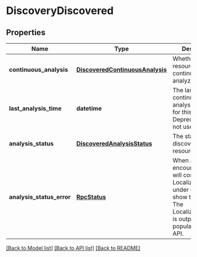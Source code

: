 # DiscoveryDiscovered

## Properties
Name | Type | Description | Notes
------------ | ------------- | ------------- | -------------
**continuous_analysis** | [**DiscoveredContinuousAnalysis**](DiscoveredContinuousAnalysis.md) | Whether the resource is continuously analyzed. | [optional] 
**last_analysis_time** | **datetime** | The last time continuous analysis was done for this resource. Deprecated, do not use. | [optional] 
**analysis_status** | [**DiscoveredAnalysisStatus**](DiscoveredAnalysisStatus.md) | The status of discovery for the resource. | [optional] 
**analysis_status_error** | [**RpcStatus**](RpcStatus.md) | When an error is encountered this will contain a LocalizedMessage under details to show to the user. The LocalizedMessage is output only and populated by the API. | [optional] 

[[Back to Model list]](../README.md#documentation-for-models) [[Back to API list]](../README.md#documentation-for-api-endpoints) [[Back to README]](../README.md)


